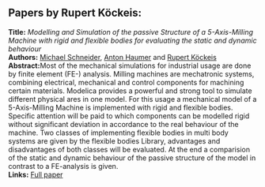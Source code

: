 <h2>Papers by Rupert Köckeis:</h2>
<p>
<b>Title:</b> <i> Modelling and Simulation of the passive Structure of a 5-Axis-Milling Machine with rigid and flexible bodies for evaluating the static and dynamic behaviour </i> <br />
<b>Authors:</b> <a href="../authors/author_243.html">Michael Schneider</a>, <a href="../authors/author_102.html">Anton Haumer</a> and <a href="../authors/author_141.html">Rupert Köckeis</a><br />
<b>Abstract:</b>Most of the mechanical simulations for industrial usage are done by finite element (FE-) analysis. Milling machines are mechatronic systems, combining electrical, mechanical and control components for machining certain materials. Modelica provides a powerful and strong tool to simulate different physical ares in one model. For this usage a mechanical model of a 5-Axis-Milling Machine is implemented with rigid and flexible bodies. Specific attention will be paid to which components can be modelled rigid without significant deviation in accordance to the real behaviour of the machine. Two classes of implementing flexible bodies in multi body systems are given by the flexible bodies Library, advantages and disadvantages of both classes will be evaluated. At the end a comparision of the static and dynamic behaviour of the passive structure of the model in contrast to a FE-analysis is given.<br />
<b>Links:</b> <a href="../submissions/ecp17132389_SchneiderHaumerKockeis.pdf">Full paper</a></p>